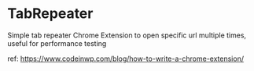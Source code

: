 # TabRepeater
Simple tab repeater Chrome Extension to open specific url multiple times, useful for performance testing  

ref: https://www.codeinwp.com/blog/how-to-write-a-chrome-extension/
